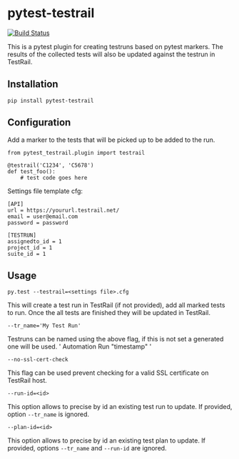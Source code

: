 pytest-testrail
=================

[![Build Status](https://travis-ci.org/dubner/pytest-testrail.svg?branch=master)](https://travis-ci.org/dubner/pytest-testrail)


This is a pytest plugin for creating testruns based on pytest markers.
The results of the collected tests will also be updated against the testrun in TestRail.

Installation
------------

    pip install pytest-testrail


Configuration
-------------

Add a marker to the tests that will be picked up to be added to the run.

	from pytest_testrail.plugin import testrail

	@testrail('C1234', 'C5678')
	def test_foo():
		# test code goes here

Settings file template cfg:

	[API]
	url = https://yoururl.testrail.net/
	email = user@email.com
	password = password

	[TESTRUN]
	assignedto_id = 1
	project_id = 1
	suite_id = 1

Usage
-----
	py.test --testrail=<settings file>.cfg

This will create a test run in TestRail (if not provided), add all marked tests to run.
Once the all tests are finished they will be updated in TestRail.

	--tr_name='My Test Run'

Testruns can be named using the above flag, if this is not set a generated one will be used.
' Automation Run "timestamp" '

	--no-ssl-cert-check

This flag can be used prevent checking for a valid SSL certificate on TestRail host.

    --run-id=<id>
    
This option allows to precise by id an existing test run to update. If provided, option `--tr_name` is ignored.

    --plan-id=<id>

This option allows to precise by id an existing test plan to update. If provided, options `--tr_name` and
`--run-id` are ignored.
